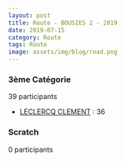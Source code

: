 ```yaml
---
layout: post
title: Route - BOUSIES 2 - 2019
date: 2019-07-15
category: Route
tags: Route
image: assets/img/blog/road.png
---
```


### 3ème Catégorie
39 participants
- [LECLERCQ CLEMENT](https://teamspecializedlille.cc/coureurs/leclercqclement) : 36

### Scratch
0 participants

